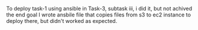 To deploy task-1 using ansible in Task-3, subtask iii, i did it, but not achived the end goal 
I wrote ansbile file that copies files from s3 to ec2 instance to deploy there, but didn't worked as expected.
